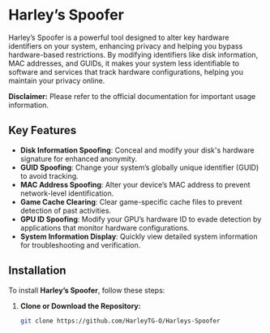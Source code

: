 # Harley’s Spoofer

Harley’s Spoofer is a powerful tool designed to alter key hardware identifiers on your system, enhancing privacy and helping you bypass hardware-based restrictions. By modifying identifiers like disk information, MAC addresses, and GUIDs, it makes your system less identifiable to software and services that track hardware configurations, helping you maintain your privacy online.

**Disclaimer:** Please refer to the official documentation for important usage information.

## Key Features

- **Disk Information Spoofing**: Conceal and modify your disk's hardware signature for enhanced anonymity.
- **GUID Spoofing**: Change your system’s globally unique identifier (GUID) to avoid tracking.
- **MAC Address Spoofing**: Alter your device’s MAC address to prevent network-level identification.
- **Game Cache Clearing**: Clear game-specific cache files to prevent detection of past activities.
- **GPU ID Spoofing**: Modify your GPU’s hardware ID to evade detection by applications that monitor hardware configurations.
- **System Information Display**: Quickly view detailed system information for troubleshooting and verification.

## Installation

To install **Harley’s Spoofer**, follow these steps:

1. **Clone or Download the Repository:**
   ```bash
   git clone https://github.com/HarleyTG-O/Harleys-Spoofer
